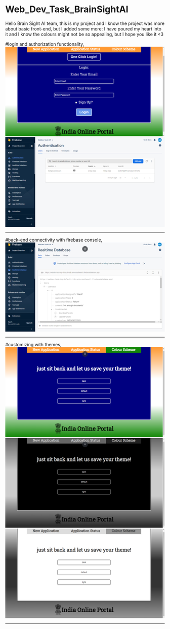 # Web_Dev_Task_BrainSightAI

Hello Brain Sight AI team, this is my project and I know the project was more about basic front-end, but I added some more:
I have poured my heart into it and I know the colours might not be so appealing, but I hope you like it <3

#login and authorization functionality,
<img src='./imageFilesForReadme/login-functionality-1-login-page.PNG'>
<br/>
<img src='./imageFilesForReadme/login-functionality-2-authentication-and-backend.PNG'>
<br/>
<hr/>

#back-end connectivity with firebase console,
<img src='./imageFilesForReadme/back-end-connectivity-1-firebase-console.PNG'>
<br/>
<hr/>

#customizing with themes,
<img src='./imageFilesForReadme/theme-customization-functionality-1-using-localStorage.PNG'>
<br/>
<img src='./imageFilesForReadme/theme-customization-functionality-2-using-localStorage.PNG'>
<br/>
<img src='./imageFilesForReadme/theme-customization-functionality-3-using-localStorage.PNG'>
<br/>
<hr/>
